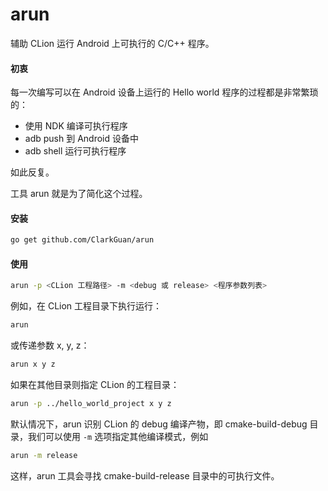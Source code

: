 # arun

辅助 CLion 运行 Android 上可执行的 C/C++ 程序。

#### 初衷

每一次编写可以在 Android 设备上运行的 Hello world 程序的过程都是非常繁琐的：

* 使用 NDK 编译可执行程序
* adb push 到 Android 设备中
* adb shell 运行可执行程序

如此反复。

工具 arun 就是为了简化这个过程。

#### 安装

```bash
go get github.com/ClarkGuan/arun
```

#### 使用

```bash
arun -p <CLion 工程路径> -m <debug 或 release> <程序参数列表>
```

例如，在 CLion 工程目录下执行运行：

```bash
arun
```

或传递参数 x, y, z：

```bash
arun x y z
```

如果在其他目录则指定 CLion 的工程目录：

```bash
arun -p ../hello_world_project x y z
```

默认情况下，arun 识别 CLion 的 debug 编译产物，即 cmake-build-debug 目录，我们可以使用 `-m` 选项指定其他编译模式，例如

```bash
arun -m release
```

这样，arun 工具会寻找 cmake-build-release 目录中的可执行文件。
